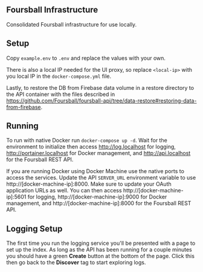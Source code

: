 ## Foursball Infrastructure
Consolidated Foursball infrastructure for use locally.

## Setup
Copy `example.env` to `.env` and replace the values with your own.

There is also a local IP needed for the UI proxy, so replace `<local-ip>` with you local IP in the `docker-compose.yml` file.

Lastly, to restore the DB from Firebase data volume in a restore directory to the API container with the files described in https://github.com/Foursball/foursball-api/tree/data-restore#restoring-data-from-firebase.

## Running
To run with native Docker run `docker-compose up -d`. Wait for the environment to initialize then access http://log.localhost for logging, http://portainer.localhost for Docker management, and http://api.localhost for the Foursball REST API.

If you are running Docker using Docker Machine use the native ports to access the services. Update the API `SERVER_URL` environment variable to use http://[docker-machine-ip]:8000. Make sure to update your OAuth application URLs as well. You can then access http://[docker-machine-ip]:5601 for logging, http://[docker-machine-ip]:9000 for Docker management, and http://[docker-machine-ip]:8000 for the Foursball REST API.

## Logging Setup
The first time you run the logging service you'll be presented with a page to set up the index. As long as the API has been running for a couple minutes you should have a green **Create** button at the bottom of the page. Click this then go back to the **Discover** tag to start exploring logs.
